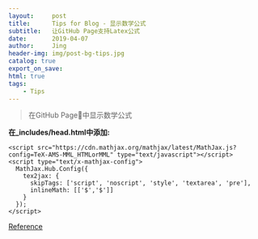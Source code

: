 ```yaml
---
layout:     post
title:      Tips for Blog - 显示数学公式
subtitle:   让GitHub Page支持Latex公式
date:       2019-04-07
author:     Jing
header-img: img/post-bg-tips.jpg
catalog: true
export_on_save:
html: true
tags:
    - Tips
---
```



> 在GitHub Page中显示数学公式

**在_includes/head.html中添加:**
```
<script src="https://cdn.mathjax.org/mathjax/latest/MathJax.js?config=TeX-AMS-MML_HTMLorMML" type="text/javascript"></script>
<script type="text/x-mathjax-config">
  MathJax.Hub.Config({
    tex2jax: {
      skipTags: ['script', 'noscript', 'style', 'textarea', 'pre'],
      inlineMath: [['$','$']]
    }
  });
</script>
```

[Reference](https://stackoverflow.com/questions/26275645/how-to-support-latex-in-github-pages)
